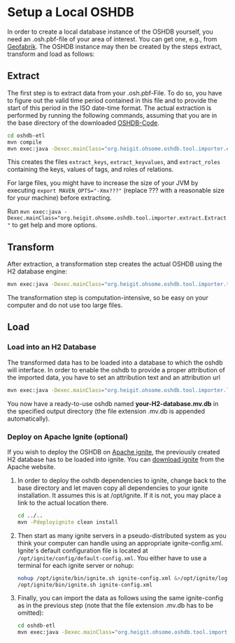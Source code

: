 # Setup a Local OSHDB

In order to create a local database instance of the OSHDB yourself, you
need an .osh.pbf-file of your area of interest. You can get one, e.g., from
[Geofabrik](http://download.geofabrik.de/). The OSHDB instance may then
be created by the steps extract, transform and load as follows:

## Extract

The first step is to extract data from your .osh.pbf-File. To do so,
you have to figure out the valid time period contained in this file and
to provide the start of this period in the ISO date-time format. The
actual extraction is performed by running the following commands, assuming
that you are in the base directory of the downloaded
[OSHDB-Code](https://github.com/GIScience/oshdb).


```bash
cd oshdb-etl
mvn compile
mvn exec:java -Dexec.mainClass="org.heigit.ohsome.oshdb.tool.importer.extract.Extract" -Dexec.args="--pbf /absolute/path/to/file.osh.pbf -tmpDir ./tmpFiles --timevalidity_from YYYY-MM-DD"
```

This creates the files `extract_keys`, `extract_keyvalues`, and `extract_roles`
containing the keys, values of tags, and roles of relations.

For large files, you might have to increase the size of your JVM by executing
`export MAVEN_OPTS="-Xmx???"` (replace ??? with a reasonable size for your machine)
before extracting.

Run `mvn exec:java -Dexec.mainClass="org.heigit.ohsome.oshdb.tool.importer.extract.Extract"`
to get help and more options.


## Transform

After extraction, a transformation step creates the actual OSHDB using
the H2 database engine:

```bash
mvn exec:java -Dexec.mainClass="org.heigit.ohsome.oshdb.tool.importer.transform.Transform" -Dexec.args="--pbf /absolute/path/to/file.osh.pbf -tmpDir ./tmpFiles"
```
The transformation step is computation-intensive, so be easy on your computer
and do not use too large files.


## Load

### Load into an H2 Database

The transformed data has to be loaded into a database to which the oshdb will interface.
In order to enable the oshdb to provide a proper attribution of the imported data, you
have to set an attribution text and an attribution url

```bash
mvn exec:java -Dexec.mainClass="org.heigit.ohsome.oshdb.tool.importer.load.handle.OSHDB2H2Handler" -Dexec.args="-tmpDir ./tmpFiles --out /absolute/path/to/your-H2-database --attribution '© OpenStreetMap contributors' --attribution-url 'https://www.openstreetmap.org/copyright'"
```

You now have a ready-to-use oshdb named **your-H2-database.mv.db** in the specified
output directory (the file extension .mv.db is appended automatically).


### Deploy on Apache Ignite (optional)

If you wish to deploy the OSHDB on [Apache ignite](https://ignite.apache.org),
the previously created H2 database has to be loaded into ignite. You can 
[download ignite](https://ignite.apache.org/download.cgi#binaries) from the
Apache website.

1. In order to deploy the oshdb dependencies to ignite,
   change back to the base directory and let maven copy all dependencies to
   your ignite installation. It assumes this is at /opt/ignite. If it is not,
   you may place a link to the actual location there.<br>
   ```bash
   cd ../..
   mvn -Pdeployignite clean install
   ```

2. Then start as many ignite servers in a pseudo-distributed system as you
   think your computer can handle using an appropriate ignite-config.xml.
   Ignite's default configuration file is located at
   `/opt/ignite/config/default-config.xml`.
   You either have to use a terminal for each ignite server or nohup:<br>
   ```bash
   nohup /opt/ignite/bin/ignite.sh ignite-config.xml &>/opt/ignite/log.log &
   /opt/ignite/bin/ignite.sh ignite-config.xml
   ```

3. Finally, you can import the data as follows using
   the same ignite-config as in the previous step (note that the file extension .mv.db
   has to be omitted):<br>
   ```bash
   cd oshdb-etl
   mvn exec:java -Dexec.mainClass="org.heigit.ohsome.oshdb.tool.importer.util.OSHDB2Ignite" -Dexec.args="-ignite ignite-config.xml -db /absolute/path/to/your-H2-database"
   ```

